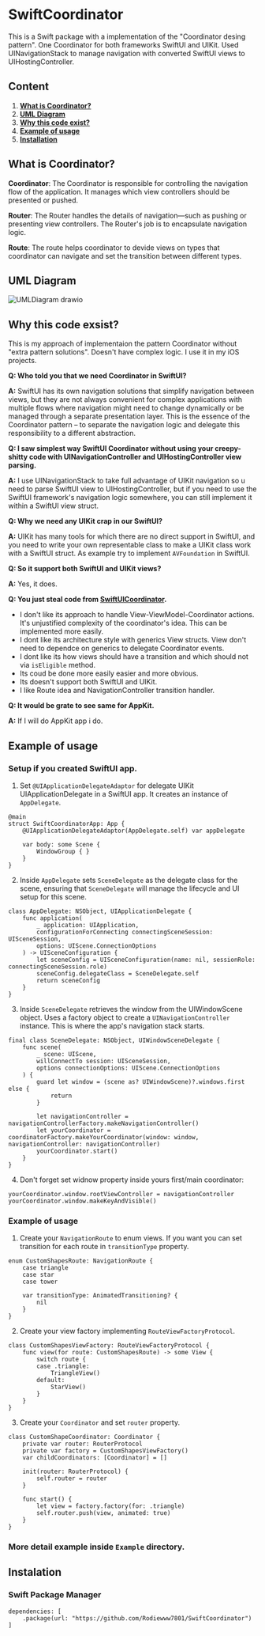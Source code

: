 # SwiftCoordinator
This is a Swift package with a implementation of the "Coordinator desing pattern". One Coordinator for both frameworks SwiftUI and UIKit.
Used UINavigationStack to manage navigation with converted SwiftUI views to UIHostingController. 

## Content
1. [**What is Coordinator?**](https://github.com/Rodiewww7801/SwiftCoordinator?tab=readme-ov-file#what-is-coordinator)
2. [**UML Diagram**](https://github.com/Rodiewww7801/SwiftCoordinator?tab=readme-ov-file#uml-diagram)
3. [**Why this code exist?**](https://github.com/Rodiewww7801/SwiftCoordinator?tab=readme-ov-file#why-this-code-exsist)
4. [**Example of usage**](https://github.com/Rodiewww7801/SwiftCoordinator?tab=readme-ov-file#example-of-usage)
5. [**Installation**](https://github.com/Rodiewww7801/SwiftCoordinator?tab=readme-ov-file#instalation)

## What is Coordinator?

**Coordinator**: The Coordinator is responsible for controlling the navigation flow of the application. It manages which view controllers should be presented or pushed.

**Router**: The Router handles the details of navigation—such as pushing or presenting view controllers. The Router's job is to encapsulate navigation logic.

**Route**: The route helps coordinator to devide views on types that coordinator can navigate and set the transition between different types.

## UML Diagram 

![UMLDiagram drawio](https://github.com/user-attachments/assets/6803cd80-2d1c-4edd-86db-a5a52921014a)

## Why this code exsist?
This is my approach of implementaion the pattern Сoordinator without "extra pattern solutions". Doesn't have complex logic. I use it in my iOS projects.

**Q: Who told you that we need Coordinator in SwiftUI?**

**A:** SwiftUI has its own navigation solutions that simplify navigation between views, but they are not always convenient for complex applications with multiple flows where navigation might need to change dynamically or be managed through a separate presentation layer. This is the essence of the Coordinator pattern – to separate the navigation logic and delegate this responsibility to a different abstraction.

**Q: I saw simplest way SwiftUI Coordinator without using your creepy-shitty code with UINavigationController and UIHostingController view parsing.**

**A:** I use UINavigationStack to take full advantage of UIKit navigation so u need to parse SwiftUI view to UIHostingController, but if you need to use the SwiftUI framework's navigation logic somewhere, you can still implement it within a SwiftUI view struct.

**Q: Why we need any UIKit crap in our SwiftUI?**

**A:** UIKit has many tools for which there are no direct support in SwiftUI, and you need to write your own representable class to make a UIKit class work with a SwiftUI struct. As example try to implement `AVFoundation` in SwiftUI.

**Q: So it support both SwiftUI and UIKit views?**

**A:** Yes, it does.

**Q: You just steal code from [SwiftUICoordinator](https://github.com/erikdrobne/SwiftUICoordinator).**

  - I don't like its approach to handle View-ViewModel-Coordinator actions. It's unjustified complexity of the coordinator's idea. This can be implemented more easily.
  - I dont like its architecture style with generics View structs. View don't need to dependce on generics to delegate Coordinator events. 
  - I dont like its how views should have a transition and which should not via `isEligible` method.
  - Its coud be done more easily easier and more obvious.
  - Its doesn't support both SwiftUI and UIKit.
  - I like Route idea and NavigationController transition handler.

**Q: It would be grate to see same for AppKit.**

**A:** If I will do AppKit app i do.


## Example of usage
### Setup if you created SwiftUI app.
1. Set ``@UIApplicationDelegateAdaptor`` for delegate UIKit UIApplicationDelegate in a SwiftUI app. It creates an instance of `AppDelegate`.
```
@main
struct SwiftCoordinatorApp: App {
    @UIApplicationDelegateAdaptor(AppDelegate.self) var appDelegate
    
    var body: some Scene {
        WindowGroup { }
    }
}
```
2. Inside `AppDelegate` sets `SceneDelegate` as the delegate class for the scene, ensuring that `SceneDelegate` will manage the lifecycle and UI setup for this scene.
```
class AppDelegate: NSObject, UIApplicationDelegate {
    func application(
        _ application: UIApplication,
        configurationForConnecting connectingSceneSession: UISceneSession,
        options: UIScene.ConnectionOptions
    ) -> UISceneConfiguration {
        let sceneConfig = UISceneConfiguration(name: nil, sessionRole: connectingSceneSession.role)
        sceneConfig.delegateClass = SceneDelegate.self
        return sceneConfig
    }
}
```
3. Inside `SceneDelegate` retrieves the window from the UIWindowScene object. Uses a factory object to create a `UINavigationController` instance. This is where the app's navigation stack starts.
```
final class SceneDelegate: NSObject, UIWindowSceneDelegate {
    func scene(
        _ scene: UIScene,
        willConnectTo session: UISceneSession,
        options connectionOptions: UIScene.ConnectionOptions
    ) {
        guard let window = (scene as? UIWindowScene)?.windows.first else {
            return
        }
        
        let navigationController = navigationControllerFactory.makeNavigationController()
        let yourCoordinator = coordinatorFactory.makeYourCoordinator(window: window, navigationController: navigationController)
        yourCoordinator.start()
    }
}
```
4. Don't forget set widnow property inside yours first/main coordinator:
```
yourCoordinator.window.rootViewController = navigationController
yourCoordinator.window.makeKeyAndVisible()
```

### Example of usage

1. Create your `NavigationRoute` to enum views. If you want you can set transition for each route in `transitionType` property. 
```
enum CustomShapesRoute: NavigationRoute {
    case triangle
    case star
    case tower
    
    var transitionType: AnimatedTransitioning? {
        nil
    }
}
```
2. Create your view factory implementing `RouteViewFactoryProtocol`.
```
class CustomShapesViewFactory: RouteViewFactoryProtocol {
    func view(for route: CustomShapesRoute) -> some View {
        switch route {
        case .triangle:
            TriangleView()
        default:
            StarView()
        }
    }
}
```
3. Create your ``Coordinator`` and set `router` property.
```
class CustomShapeCoordinator: Coordinator {
    private var router: RouterProtocol
    private var factory = CustomShapesViewFactory()
    var childCoordinators: [Coordinator] = []
    
    init(router: RouterProtocol) {
        self.router = router
    }
    
    func start() {
        let view = factory.factory(for: .triangle)
        self.router.push(view, animated: true)
    }
}
```

### More detail example inside `Example` directory.

## Instalation
### Swift Package Manager
```
dependencies: [
    .package(url: "https://github.com/Rodiewww7801/SwiftCoordinator")
]
```


